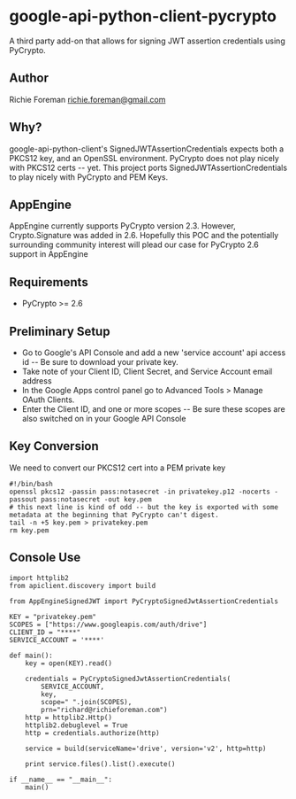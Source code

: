 google-api-python-client-pycrypto
=============

A third party add-on that allows for signing JWT assertion credentials using PyCrypto.

Author
-------
Richie Foreman <richie.foreman@gmail.com>

Why?
-------
google-api-python-client's SignedJWTAssertionCredentials expects both a PKCS12 key, and an OpenSSL environment.   PyCrypto does not play nicely with PKCS12 certs -- yet. This project ports SignedJWTAssertionCredentials to play nicely with PyCrypto and PEM Keys.

AppEngine
------
AppEngine currently supports PyCrypto version 2.3.  However, Crypto.Signature was added in 2.6.  Hopefully this POC and the potentially surrounding community interest will plead our case for PyCrypto 2.6 support in AppEngine

Requirements
------
* PyCrypto >= 2.6

Preliminary Setup
------

* Go to Google's API Console and add a new 'service account' api access id -- Be sure to download your private key.
* Take note of your Client ID, Client Secret, and Service Account email address
* In the Google Apps control panel go to Advanced Tools > Manage OAuth Clients.
* Enter the Client ID, and one or more scopes -- Be sure these scopes are also switched on in your Google API Console

Key Conversion
------

We need to convert our PKCS12 cert into a PEM private key

```
#!/bin/bash
openssl pkcs12 -passin pass:notasecret -in privatekey.p12 -nocerts -passout pass:notasecret -out key.pem
# this next line is kind of odd -- but the key is exported with some metadata at the beginning that PyCrypto can't digest.
tail -n +5 key.pem > privatekey.pem
rm key.pem
```

Console Use
------

```
import httplib2
from apiclient.discovery import build

from AppEngineSignedJWT import PyCryptoSignedJwtAssertionCredentials

KEY = "privatekey.pem"
SCOPES = ["https://www.googleapis.com/auth/drive"]
CLIENT_ID = "****"
SERVICE_ACCOUNT = '****'

def main():
    key = open(KEY).read()

    credentials = PyCryptoSignedJwtAssertionCredentials(
        SERVICE_ACCOUNT,
        key,
        scope=" ".join(SCOPES),
        prn="richard@richieforeman.com")
    http = httplib2.Http()
    httplib2.debuglevel = True
    http = credentials.authorize(http)

    service = build(serviceName='drive', version='v2', http=http)

    print service.files().list().execute()

if __name__ == "__main__":
    main()
```
